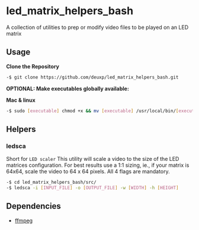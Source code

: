 # led_matrix_helpers_bash

A collection of utilities to prep or modify video files to be played on an LED matrix

## Usage

**Clone the Repository**

```bash
-$ git clone https://github.com/deuxp/led_matrix_helpers_bash.git
```

**OPTIONAL: Make executables globally available:**

**Mac & linux**

```bash
-$ sudo [executable] chmod +x && mv [executable] /usr/local/bin/[executable]
```

## Helpers

### ledsca

Short for `LED scaler` This utility will scale a video to the size of the LED matrices configuration. For best results use a 1:1 sizing,
ie., if your matrix is 64x64, scale the video to 64 x 64 pixels.
All 4 flags are mandatory.

```bash
-$ cd led_matrix_helpers_bash/src/
-$ ledsca -i [INPUT_FILE] -o [OUTPUT_FILE] -w [WIDTH] -h [HEIGHT]
```

## Dependencies

-   [ffmpeg](https://ffmpeg.org/download.html)
